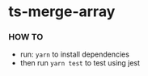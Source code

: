# ts-merge-array

### HOW TO

- run: `yarn` to install dependencies
- then run `yarn test` to test using jest

